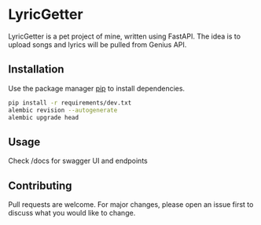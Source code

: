 # LyricGetter

LyricGetter is a pet project of mine, written using FastAPI. The idea is to upload songs and lyrics will be pulled from Genius API.

## Installation

Use the package manager [pip](https://pip.pypa.io/en/stable/) to install dependencies.

```bash
pip install -r requirements/dev.txt
alembic revision --autogenerate
alembic upgrade head
```

## Usage

Check /docs for swagger UI and endpoints

## Contributing

Pull requests are welcome. For major changes, please open an issue first
to discuss what you would like to change.
